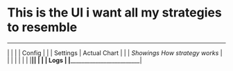 # This is the UI i want all my strategies to resemble

 ___________________________________________________
|            |                                      |
|   Config   |                                      |
|  Settings  |            Actual Chart              |
|            |    *Showings How strategy works*     |
|            |                                      |
|            |                                      |
|____________|______________________________________|
|                                                   |
|                       Logs                        |
|___________________________________________________|
